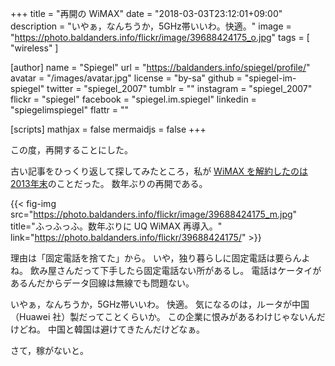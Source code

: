 +++
title = "再開の WiMAX"
date = "2018-03-03T23:12:01+09:00"
description = "いやぁ，なんちうか，5GHz帯いいわ。快適。"
image = "https://photo.baldanders.info/flickr/image/39688424175_o.jpg"
tags        = [ "wireless" ]

[author]
  name      = "Spiegel"
  url       = "https://baldanders.info/spiegel/profile/"
  avatar    = "/images/avatar.jpg"
  license   = "by-sa"
  github    = "spiegel-im-spiegel"
  twitter   = "spiegel_2007"
  tumblr    = ""
  instagram = "spiegel_2007"
  flickr    = "spiegel"
  facebook  = "spiegel.im.spiegel"
  linkedin  = "spiegelimspiegel"
  flattr    = ""

[scripts]
  mathjax = false
  mermaidjs = false
+++

この度，再開することにした。

古い記事をひっくり返して探してみたところ，私が [WiMAX を解約したのは2013年末](https://baldanders.info/spiegel/log2/000669.shtml "UQ WiMAX 解約しました — Baldanders.info")のことだった。
数年ぶりの再開である。

{{< fig-img src="https://photo.baldanders.info/flickr/image/39688424175_m.jpg" title="ふっふっふ。数年ぶりに UQ WiMAX 再導入。" link="https://photo.baldanders.info/flickr/39688424175/" >}}

理由は「固定電話を捨てた」から。
いや，独り暮らしに固定電話は要らんよね。
飲み屋さんだって下手したら固定電話ない所があるし。
電話はケータイがあるんだからデータ回線は無線でも問題ない。

いやぁ，なんちうか，5GHz帯いいわ。
快適。
気になるのは，ルータが中国（Huawei 社）製だってことくらいか。
この企業に恨みがあるわけじゃないんだけどね。
中国と韓国は避けてきたんだけどなぁ。

さて，稼がないと。
